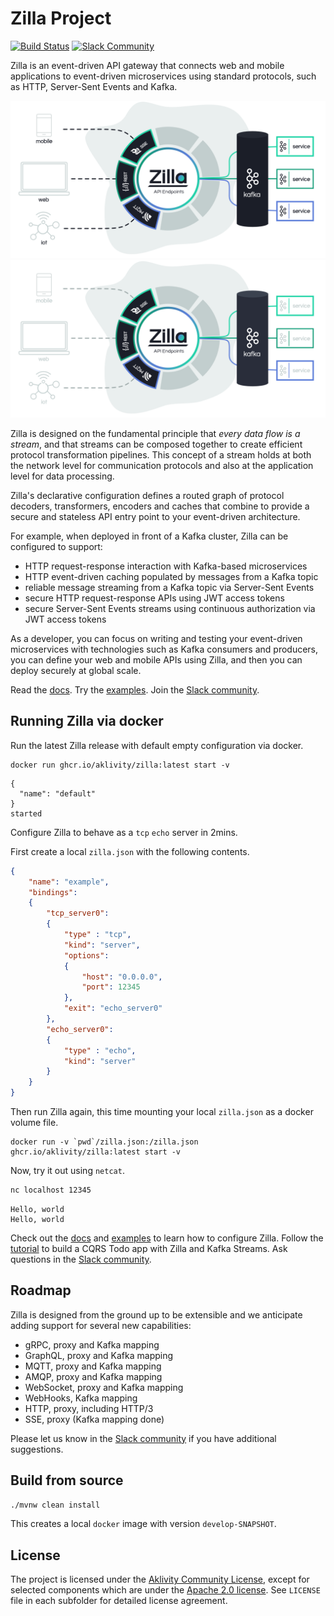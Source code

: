 # Zilla Project

[![Build Status][build-status-image]][build-status]
[![Slack Community][community-image]][community-join]

Zilla is an event-driven API gateway that connects web and mobile applications to event-driven microservices using standard protocols, such as HTTP, Server-Sent Events and Kafka.

<p align="center">
  <img src="./assets/diagram-light-mode.svg#gh-light-mode-only" >
  <img src="./assets/diagram-dark-mode.svg#gh-dark-mode-only" >
</p>

<!-- left aligned
![Zilla diagram](./assets/diagram-dark-mode.svg#gh-dark-mode-only)
![Zilla diagram](./assets/diagram-light-mode.svg#gh-light-mode-only)
-->

Zilla is designed on the fundamental principle that _every data flow is a stream_, and that streams can be composed together to create efficient protocol transformation pipelines. This concept of a stream holds at both the network level for communication protocols and also at the application level for data processing.

Zilla's declarative configuration defines a routed graph of protocol decoders, transformers, encoders and caches that combine to provide a secure and stateless API entry point to your event-driven architecture.

For example, when deployed in front of a Kafka cluster, Zilla can be configured to support:
- HTTP request-response interaction with Kafka-based microservices
- HTTP event-driven caching populated by messages from a Kafka topic
- reliable message streaming from a Kafka topic via Server-Sent Events
- secure HTTP request-response APIs using JWT access tokens
- secure Server-Sent Events streams using continuous authorization via JWT access tokens

As a developer, you can focus on writing and testing your event-driven microservices with technologies such as Kafka consumers and producers, you can define your web and mobile APIs using Zilla, and then you can deploy securely at global scale.

Read the [docs][zilla-docs].
Try the [examples][zilla-examples].
Join the [Slack community][community-join].

## Running Zilla via docker
Run the latest Zilla release with default empty configuration via docker.
```
docker run ghcr.io/aklivity/zilla:latest start -v
```
```
{
  "name": "default"
}
started
```

Configure Zilla to behave as a `tcp` `echo` server in 2mins.

First create a local `zilla.json` with the following contents.
```json
{
    "name": "example",
    "bindings":
    {
        "tcp_server0":
        {
            "type" : "tcp",
            "kind": "server",
            "options":
            {
                "host": "0.0.0.0",
                "port": 12345
            },
            "exit": "echo_server0"
        },
        "echo_server0":
        {
            "type" : "echo",
            "kind": "server"
        }
    }
}

```
Then run Zilla again, this time mounting your local `zilla.json` as a docker volume file.
```
docker run -v `pwd`/zilla.json:/zilla.json ghcr.io/aklivity/zilla:latest start -v
```
Now, try it out using `netcat`.
```bash
nc localhost 12345
```
```
Hello, world
Hello, world
```

Check out the [docs][zilla-docs] and [examples][zilla-examples] to learn how to configure Zilla. Follow the [tutorial][zilla-todo-tutorial] to build a CQRS Todo app with Zilla and Kafka Streams. Ask questions in the [Slack community][community-join].

## Roadmap

Zilla is designed from the ground up to be extensible and we anticipate adding support for several new capabilities:
- gRPC, proxy and Kafka mapping
- GraphQL, proxy and Kafka mapping
- MQTT, proxy and Kafka mapping
- AMQP, proxy and Kafka mapping
- WebSocket, proxy and Kafka mapping
- WebHooks, Kafka mapping
- HTTP, proxy, including HTTP/3
- SSE, proxy (Kafka mapping done)

Please let us know in the [Slack community][community-join] if you have additional suggestions.

## Build from source
```bash
./mvnw clean install
```
This creates a local `docker` image with version `develop-SNAPSHOT`.


## License

The project is licensed under the [Aklivity Community License](LICENSE-AklivityCommunity), except for selected components
which are under the [Apache 2.0 license](LICENSE-Apache).
See `LICENSE` file in each subfolder for detailed license agreement.

[build-status-image]: https://github.com/aklivity/zilla/workflows/build/badge.svg
[build-status]: https://github.com/aklivity/zilla/actions

[community-image]: https://img.shields.io/badge/slack-@aklivitycommunity-blue.svg?logo=slack
[community-join]: https://join.slack.com/t/aklivitycommunity/shared_invite/zt-sy06wvr9-u6cPmBNQplX5wVfd9l2oIQ

[zilla-docs]: https://docs.aklivity.io/zilla
[zilla-examples]: https://github.com/aklivity/zilla-examples
[zilla-todo-tutorial]: https://docs.aklivity.io/zilla/get-started/build-todo-app
